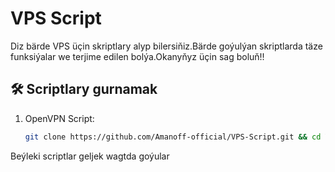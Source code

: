 # VPS Script

Diz bärde VPS üçin skriptlary alyp bilersiňiz.Bärde goýulýan skriptlarda täze funksiýalar we terjime edilen bolýa.Okanyňyz üçin sag boluň!!

## 🛠 Scriptlary gurnamak
1. OpenVPN Script:
   ```bash
   git clone https://github.com/Amanoff-official/VPS-Script.git && cd VPS-Script && bash open.sh```

Beýleki scriptlar geljek wagtda goýular


